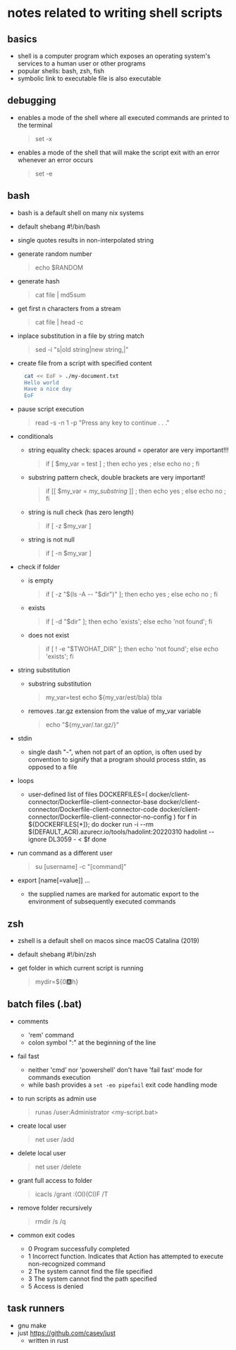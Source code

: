 # notes related to writing shell scripts

## basics

- shell is a computer program which exposes an operating system's services to a human user or other programs
- popular shells: bash, zsh, fish
- symbolic link to executable file is also executable


## debugging

- enables a mode of the shell where all executed commands are printed to the terminal
  > set -x

- enables a mode of the shell that will make the script exit with an error whenever an error occurs
  > set -e


## bash

- bash is a default shell on many nix systems
- default shebang #!/bin/bash

- single quotes results in non-interpolated string

- generate random number
  > echo $RANDOM

- generate hash
  > cat file | md5sum

- get first n characters from a stream
  > cat file | head -c <n>

- inplace substitution in a file by string match
  > sed -i "s|old string|new string,|" <filename>

- create file from a script with specified content
  ```bash
    cat << EoF > ./my-document.txt
    Hello world
    Have a nice day
    EoF
  ```

- pause script execution
  > read -s -n 1 -p "Press any key to continue . . ."

- conditionals
  - string equality check: spaces around = operator are very important!!!
    > if [ $my_var = test ] ; then echo yes ; else echo no ; fi
  - substring pattern check, double brackets are very important!
    > if [[ $my_var = *my_substring* ]] ; then echo yes ; else echo no ; fi
  - string is null check (has zero length)
    > if [ -z $my_var ]
  - string is not null
    > if [ -n $my_var ]

- check if folder 
  - is empty
    > if [ -z "$(ls -A -- "$dir")" ]; then echo yes ; else echo no ; fi
  - exists
    > if [ -d "$dir" ]; then echo 'exists'; else echo 'not found'; fi
  - does not exist
    > if [ ! -e "$TWOHAT_DIR" ]; then echo 'not found'; else echo 'exists'; fi

- string substitution
  - substring substitution
    > my_var=test
    > echo ${my_var/est/bla}
    tbla
  - removes .tar.gz extension from the value of my_var variable
    > echo "${my_var/.tar.gz/}"

- stdin
  - single dash "-", when not part of an option, is often used by convention to signify that a program should process stdin, as opposed to a file

- loops
  - user-defined list of files
    DOCKERFILES=(
      docker/client-connector/Dockerfile-client-connector-base
      docker/client-connector/Dockerfile-client-connector-code
      docker/client-connector/Dockerfile-client-connector-no-config
    )
    for f in ${DOCKERFILES[*]}; do
      docker run -i --rm $(DEFAULT_ACR).azurecr.io/tools/hadolint:20220310 hadolint --ignore DL3059 - < $f
    done

- run command as a different user
  > su [username] -c "[command]"

- export [name[=value]] ...
  - the supplied names are marked for automatic export to the environment of subsequently executed commands



## zsh

- zshell is a default shell on macos since macOS Catalina (2019)
- default shebang #!/bin/zsh

- get folder in which current script is running
  > mydir=${0:a:h}


## batch files (.bat)

- comments
  - 'rem' command
  - colon symbol ":" at the beginning of the line

- fail fast
  - neither 'cmd' nor 'powershell' don't have 'fail fast' mode for commands execution
  - while bash provides a `set -eo pipefail` exit code handling mode

- to run scripts as admin use
  > runas /user:Administrator <my-script.bat>

- create local user
  > net user <username> <password> /add
- delete local user
  > net user <username> /delete
- grant full access to folder
  > icacls <path> /grant <username>:(OI)(CI)F /T
- remove folder recursively
  > rmdir <mydir> /s /q

- common exit codes
  - 0	Program successfully completed
  - 1	Incorrect function. Indicates that Action has attempted to execute non-recognized command
  - 2	The system cannot find the file specified
  - 3	The system cannot find the path specified
  - 5	Access is denied


## task runners

- gnu make
- just https://github.com/casey/just
  - written in rust